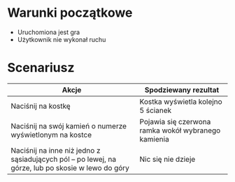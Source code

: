# Warunki początkowe

* Uruchomiona jest gra
* Użytkownik nie wykonał ruchu

# Scenariusz

|Akcje|Spodziewany rezultat|
|-----|--------------------|
|Naciśnij na kostkę|Kostka wyświetla kolejno 5 ścianek|
|Naciśnij na swój kamień o numerze wyświetlonym na kostce|Pojawia się czerwona ramka wokół wybranego kamienia|
|Naciśnij na inne niż jedno z sąsiadujących pól – po lewej, na górze, lub po skosie w lewo do góry|Nic się nie dzieje|
